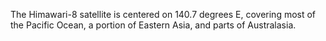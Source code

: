 The Himawari-8 satellite is centered on 140.7 degrees E, covering most of the Pacific Ocean, a portion of Eastern Asia, and parts of Australasia.